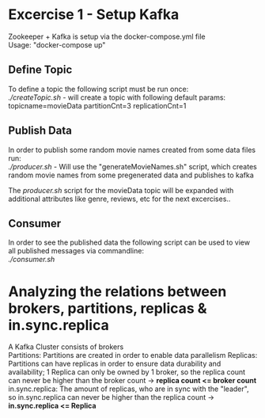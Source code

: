 # Excercise 1 - Setup Kafka

Zookeeper + Kafka is setup via the docker-compose.yml file  
Usage: "docker-compose up"

## Define Topic

To define a topic the following script must be run once:  
*./createTopic.sh* - will create a topic with following default params: topicname=movieData partitionCnt=3 replicationCnt=1

## Publish Data

In order to publish some random movie names created from some data files run:  
*./producer.sh* - Will use the "generateMovieNames.sh" script, which creates random movie names from some pregenerated data and publishes to kafka

The *producer.sh* script for the movieData topic will be expanded with additional attributes like genre, reviews, etc for the next excercises..

## Consumer

In order to see the published data the following script can be used to view all published messages via commandline:  
*./consumer.sh*

# Analyzing the relations between brokers, partitions, replicas & in.sync.replica 

A Kafka Cluster consists of brokers  
Partitions: Partitions are created in order to enable data parallelism 
Replicas: Partitions can have replicas in order to ensure data durability and availability; 1 Replica can only be owned by 1 broker, so the replica count can never be higher than the broker count -> __replica count <= broker count__  
in.sync.replica: The amount of replicas, who are in sync with the "leader", so in.sync.replica can never be higher than the replica count -> __in.sync.replica <= Replica__